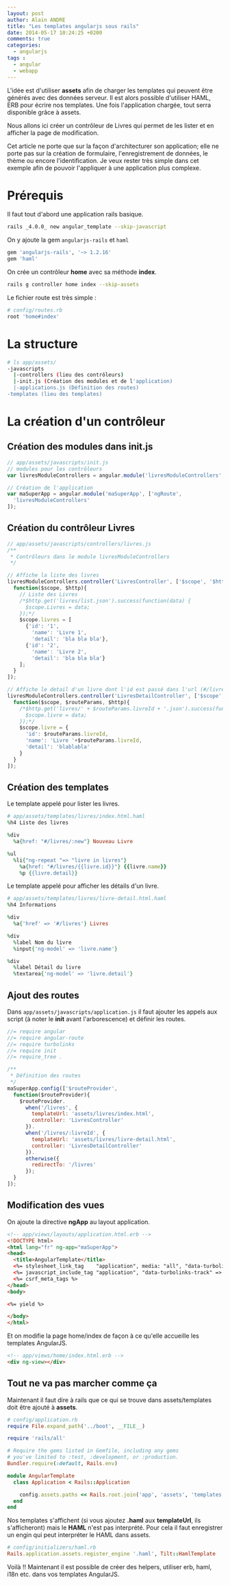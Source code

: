 ```yaml
---
layout: post
author: Alain ANDRE
title: "Les templates angularjs sous rails"
date: 2014-05-17 10:24:25 +0200
comments: true
categories:
  - angularjs
tags :
  - angular
  - webapp
---
```


L'idée est d'utiliser **assets** afin de charger les templates qui peuvent être générés avec des données serveur. Il est alors possible d'utiliser HAML, ERB pour écrire nos templates. Une fois l'application chargée, tout serra disponible grâce à assets.

Nous allons ici créer un contrôleur de Livres qui permet de les lister et en afficher la page de modification.

Cet article ne porte que sur la façon d'architecturer son application; elle ne porte pas sur la création de formulaire, l'enregistrement de données, le thème ou encore l'identification. Je veux rester très simple dans cet exemple afin de pouvoir l'appliquer à une application plus complexe.

# Prérequis
Il faut tout d'abord une application rails basique.

```bash
rails _4.0.0_ new angular_template --skip-javascript
```

On y ajoute la gem `angularjs-rails` et `haml`

```ruby Gemfile
gem 'angularjs-rails', '~> 1.2.16'
gem 'haml'
```

On crée un contrôleur **home** avec sa méthode **index**.

```bash
rails g controller home index --skip-assets
```

Le fichier route est très simple :

```ruby 
# config/routes.rb
root 'home#index'
```

# La structure

```bash 
# ls app/assets/
-javascripts
  |-controllers (lieu des contrôleurs)
  |-init.js (Création des modules et de l'application)
  |-applications.js (Définition des routes)
-templates (lieu des templates)
```

# La création d'un contrôleur
## Création des modules dans init.js

```javascript 
// app/assets/javascripts/init.js
// modules pour les contrôleurs
var livresModuleControllers = angular.module('livresModuleControllers', []);

// Création de l'application
var maSuperApp = angular.module('maSuperApp', ['ngRoute',
  'livresModuleControllers'
]);
```

## Création du contrôleur Livres

```javascript 
// app/assets/javascripts/controllers/livres.js
/**
 * Contrôleurs dans le module livresModuleControllers
 */

// Affiche la liste des livres
livresModuleControllers.controller('LivresController', ['$scope', '$http',
  function($scope, $http){
    // Liste des Livres
    /*$http.get('livres/list.json').success(function(data) {
      $scope.Livres = data;
    });*/
    $scope.livres = [
      {'id': '1',
        'name': 'Livre 1',
        'detail': 'bla bla bla'},
      {'id': '2',
        'name': 'Livre 2',
        'detail': 'bla bla bla'}
    ];
  }
]);

// Affiche le detail d'un livre dont l'id est passé dans l'url (#/livres/1)
livresModuleControllers.controller('LivresDetailController', ['$scope', '$routeParams', '$http',
  function($scope, $routeParams, $http){
    /*$http.get('livres/' + $routeParams.livreId + '.json').success(function(data) {
      $scope.livre = data;
    });*/
    $scope.livre = {
      'id': $routeParams.livreId,
      'name': 'Livre '+$routeParams.livreId,
      'detail': 'blablabla'
    }
  }
]);
```

## Création des templates
Le template appelé pour lister les livres.

```ruby 
# app/assets/templates/livres/index.html.haml
%h4 Liste des livres

%div
  %a{href: "#/livres/:new"} Nouveau Livre

%ul
  %li{"ng-repeat "=> "livre in livres"}
    %a{href: "#/livres/{{livre.id}}"} {{livre.name}}
    %p {{livre.detail}}
```

Le template appelé pour afficher les détails d'un livre.

```ruby 
# app/assets/templates/livres/livre-detail.html.haml
%h4 Informations

%div
  %a{'href' => '#/livres'} Livres

%div
  %label Nom du livre
  %input{'ng-model' => 'livre.name'}

%div
  %label Détail du livre
  %textarea{'ng-model' => 'livre.detail'}
```

## Ajout des routes
Dans `app/assets/javascripts/application.js` il faut ajouter les appels aux script (à noter le **init** avant l'arborescence) et définir les routes.

```javascript
//= require angular
//= require angular-route
//= require turbolinks
//= require init
//= require_tree .

/**
 * Définition des routes
 */
maSuperApp.config(['$routeProvider',
  function($routeProvider){
    $routeProvider.
      when('/livres', {
        templateUrl: 'assets/livres/index.html',
        controller: 'LivresController'
      }).
      when('/livres/:livreId', {
        templateUrl: 'assets/livres/livre-detail.html',
        controller: 'LivresDetailController'
      }).
      otherwise({
        redirectTo: '/livres'
      });
  }
]);
```

## Modification des vues

On ajoute la directive **ngApp** au layout application.

```html 
<!-- app/views/layouts/application.html.erb -->
<!DOCTYPE html>
<html lang="fr" ng-app="maSuperApp">
<head>
  <title>AngularTemplate</title>
  <%= stylesheet_link_tag    "application", media: "all", "data-turbolinks-track" => true %>
  <%= javascript_include_tag "application", "data-turbolinks-track" => true %>
  <%= csrf_meta_tags %>
</head>
<body>

<%= yield %>

</body>
</html>
```

Et on modifie la page home/index de façon à ce qu'elle accueille les templates AngularJS.

```html 
<!-- app/views/home/index.html.erb -->
<div ng-view></div>
```

## Tout ne va pas marcher comme ça
Maintenant il faut dire à rails que ce qui se trouve dans assets/templates doit être ajouté à **assets**.

```ruby 
# config/application.rb
require File.expand_path('../boot', __FILE__)

require 'rails/all'

# Require the gems listed in Gemfile, including any gems
# you've limited to :test, :development, or :production.
Bundler.require(:default, Rails.env)

module AngularTemplate
  class Application < Rails::Application

    config.assets.paths << Rails.root.join('app', 'assets', 'templates')
  end
end
```

Nos templates s'affichent (si vous ajoutez **.haml** aux **templateUrl**, ils s'afficheront) mais le **HAML** n'est pas interprété. Pour cela il faut enregistrer un engin qui peut interpréter le HAML dans assets.

```ruby 
# config/initializers/haml.rb
Rails.application.assets.register_engine '.haml', Tilt::HamlTemplate
```

Voilà !! Maintenant il est possible de créer des helpers, utiliser erb, haml, i18n etc. dans vos templates AngularJS.
